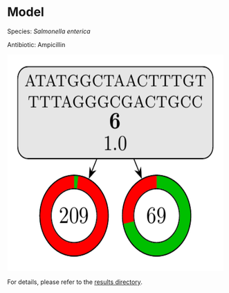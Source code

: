 
# Model

Species: *Salmonella enterica*

Antibiotic: Ampicillin

<img src="./model.png" width=500 height=500 />

For details, please refer to the [results directory](../../../../../results/cart_b/salmonella%20enterica/ampicillin/repeat_9/).

